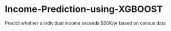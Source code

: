 # Income-Prediction-using-XGBOOST
Predict whether a individual income exceeds $50K/yr based on census data
